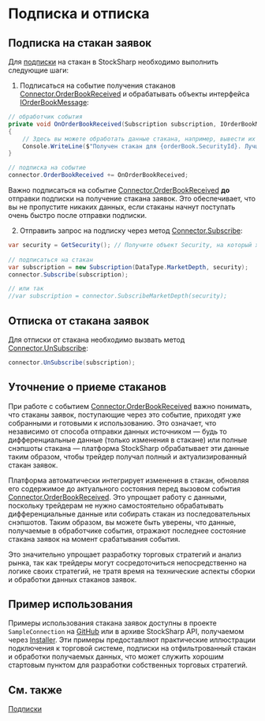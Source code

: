 # Подписка и отписка

## Подписка на стакан заявок

Для [подписки](../market_data/subscriptions.md) на стакан в StockSharp необходимо выполнить следующие шаги:

1. Подписаться на событие получения стаканов [Connector.OrderBookReceived](xref:StockSharp.Algo.Connector.OrderBookReceived) и обрабатывать объекты интерфейса [IOrderBookMessage](xref:StockSharp.Messages.IOrderBookMessage):

```cs
// обработчик события
private void OnOrderBookReceived(Subscription subscription, IOrderBookMessage orderBook)
{
    // Здесь вы можете обработать данные стакана, например, вывести их на экран или использовать в своей торговой стратегии
    Console.WriteLine($"Получен стакан для {orderBook.SecurityId}. Лучшая цена покупки: {orderBook.GetBestBid()?.Price}, Лучшая цена продажи: {orderBook.GetBestBid()?.Price}");
}

// подписка на событие
connector.OrderBookReceived += OnOrderBookReceived;
```

Важно подписаться на событие [Connector.OrderBookReceived](xref:StockSharp.Algo.Connector.OrderBookReceived) **до** отправки подписки на получение стакана заявок. Это обеспечивает, что вы не пропустите никаких данных, если стаканы начнут поступать очень быстро после отправки подписки.

2. Отправить запрос на подписку через метод [Connector.Subscribe](xref:StockSharp.Algo.Connector.Subscribe(StockSharp.Algo.Subscription)):

```cs
var security = GetSecurity(); // Получите объект Security, на который хотите подписаться
				
// подписаться на стакан
var subscription = new Subscription(DataType.MarketDepth, security);
connector.Subscribe(subscription);

// или так
//var subscription = connector.SubscribeMarketDepth(security);
```

## Отписка от стакана заявок

Для отписки от стакана необходимо вызвать метод [Connector.UnSubscribe](xref:StockSharp.Algo.Connector.UnSubscribe(StockSharp.Algo.Subscription)):

```cs
connector.UnSubscribe(subscription);
```

## Уточнение о приеме стаканов

При работе с событием [Connector.OrderBookReceived](xref:StockSharp.Algo.Connector.OrderBookReceived) важно понимать, что стаканы заявок, поступающие через это событие, приходят уже собранными и готовыми к использованию. Это означает, что независимо от способа отправки данных источником — будь то дифференциальные данные (только изменения в стакане) или полные снэпшоты стакана — платформа StockSharp обрабатывает эти данные таким образом, чтобы трейдер получал полный и актуализированный стакан заявок.

Платформа автоматически интегрирует изменения в стакан, обновляя его содержимое до актуального состояния перед вызовом события [Connector.OrderBookReceived](xref:StockSharp.Algo.Connector.OrderBookReceived). Это упрощает работу с данными, поскольку трейдерам не нужно самостоятельно обрабатывать дифференциальные данные или собирать стакан из последовательных снэпшотов. Таким образом, вы можете быть уверены, что данные, получаемые в обработчике события, отражают последнее состояние стакана заявок на момент срабатывания события.

Это значительно упрощает разработку торговых стратегий и анализ рынка, так как трейдеры могут сосредоточиться непосредственно на логике своих стратегий, не тратя время на технические аспекты сборки и обработки данных стаканов заявок.

## Пример использования

Примеры использования стакана заявок доступны в проекте `SampleConnection` на [GitHub](https://github.com/StockSharp/StockSharp/) или в архиве StockSharp API, получаемом через [Installer](../../installer.md). Эти примеры предоставляют практические иллюстрации подключения к торговой системе, подписки на отфильтрованный стакан и обработки получаемых данных, что может служить хорошим стартовым пунктом для разработки собственных торговых стратегий.

## См. также

[Подписки](../market_data/subscriptions.md)